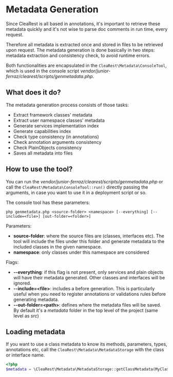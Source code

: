 # Metadata Generation

Since CleaRest is all based in annotations, it's important to retrieve these metadata quickly and it's not
wise to parse doc comments in run time, every request.

Therefore all metadata is extracted once and stored in files to be retrieved upon request.
The metadata generation is done basically in two steps: metadata extraction and consistency check, to avoid
runtime errors.

Both functionalities are encapsulated in the `CleaRest\Metadata\ConsoleTool`, which is used in the console script
*vendor/junior-ferraz/clearest/scripts/genmetadata.php*.

## What does it do?

The metadata generation process consists of those tasks:
 * Extract framework classes' metadata
 * Extract user namespace classes' metadata
 * Generate services implementation index
 * Generate capabilities index
 * Check type consistency (in annotations)
 * Check annotation arguments consistency
 * Check PlainObjects consistency
 * Saves all metadata into files
 
## How to use the tool?

You can run the *vendor/junior-ferraz/clearest/scripts/genmetadata.php* 
or call the `CleaRest\Metadata\ConsoleTool::run()` directly passing the arguments,
in case you want to use it in a deployment script or so.

The console tool has these parameters:
```
php genmetadata.php <source-folder> <namespace> [--everything] [--include=<file>] [out-folder=<folder>]
```
Parameters:
 * **source-folder**: where the source files are (classes, interfaces etc).
 The tool will include the files under this folder and generate metadata to the included classes 
 in the <namespace> given namespace.
 * **namespace**: only classes under this namespace are considered
 
Flags:
 * **--everything**: if this flag is not present, only services and plain objects will have their metadata generated.
 Other classes and interfaces will be ignored.
 * **--include=\<file>**: includes a <file> before generation. This is particularly useful when you need to register
 annotations or validations rules before generating metadata.
 * **--out-folder=\<path>**: defines where the metadata files will be saved.
 By default it's a *metadata* folder in the top level of the project (same level as *src*)

## Loading metadata

If you want to use a class metadata to know its methods, parameters, types, annotations etc, 
call the `CleaRest\Metadata\MetadataStorage` with the class or interface name.
```php
<?php
$metadata = \CleaRest\Metadata\MetadataStorage::getClassMetadata(MyClass::class);
```